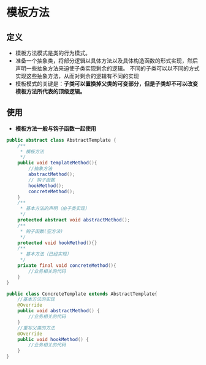 # 模板方法

## 定义

- 模板方法模式是类的行为模式。
- 准备一个抽象类，将部分逻辑以具体方法以及具体构造函数的形式实现，然后声明一些抽象方法来迫使子类实现剩余的逻辑。
 不同的子类可以以不同的方式实现这些抽象方法，从而对剩余的逻辑有不同的实现
- 模板模式的关键是：**子类可以置换掉父类的可变部分，但是子类却不可以改变模板方法所代表的顶级逻辑。**

## 使用

- **模板方法一般与钩子函数一起使用**

```java
public abstract class AbstractTemplate {
    /**
     * 模板方法
     */
    public void templateMethod(){
        //抽象方法
        abstractMethod();
        // 钩子函数
        hookMethod();
        concreteMethod();
    }
    /**
     * 基本方法的声明（由子类实现）
     */
    protected abstract void abstractMethod();
    /**
     * 钩子函数(空方法)
     */
    protected void hookMethod(){}
    /**
     * 基本方法（已经实现）
     */
    private final void concreteMethod(){
        //业务相关的代码
    }
}

```

```java
public class ConcreteTemplate extends AbstractTemplate{
    //基本方法的实现
    @Override
    public void abstractMethod() {
        //业务相关的代码
    }
    //重写父类的方法
    @Override
    public void hookMethod() {
        //业务相关的代码
    }
}
```